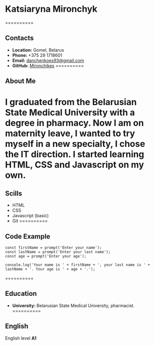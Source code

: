 # **Katsiaryna Mironchyk**
==========
## **Contacts**
* __Location:__ Gomel, Belarus
* __Phone:__ +375 29 1718601
* __Email:__ danchenkoes93@gmail.com
* __GitHub:__ [Mironchikes](https://github.com/Mironchikes)
==========
## **About Me**
I graduated from the Belarusian State Medical University with a degree in pharmacy. Now I am on maternity leave, I wanted to try myself in a new specialty, I chose the IT direction. I started learning HTML, CSS and Javascript on my own.
==========
## **Scills**
* HTML
* CSS
* Javascript (basic)
* Git
==========
## **Code Example**
```
const firstName = prompt('Enter your name');
const lastName = prompt('Enter your last name');
const age = prompt('Enter your age');

console.log('Your mame is ' + firstName + ', your last name is ' + lastName + '. Your age is ' + age + '.');
```
==========
## **Education**
* __University:__ Belarusian State Medical University, pharmacist.
==========
## **English**
English level __A1__

